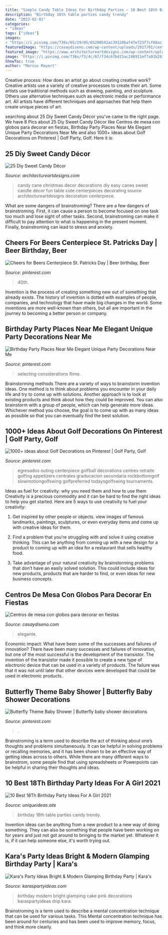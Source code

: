 ```yaml
---
title: "Simple Candy Table Ideas For Birthday Parties ~ 10 Best 18th Birthday Party Ideas For A Girl 2021"
description: "Birthday 18th table parties candy trendy"
date: "2023-02-01"
categories:
- "ideas"
tags: ["ideas"]
images:
- "https://i.pinimg.com/736x/65/29/05/65290542ac39120baf47ef23f7cf08ac--sports-centerpieces-golf-decorations.jpg"
featuredImage: "https://casaydiseno.com/wp-content/uploads/2017/01/centro-mesa-globos.jpeg"
featured_image: "https://www.architectureartdesigns.com/wp-content/uploads/2013/08/1126.jpg"
image: "https://i.pinimg.com/736x/f3/4c/67/f34c67bd15ac248911ef7a91b2b760f3.jpg"
ShowToc: true
author: "Marcus Mayert"
---
```



Creative process: How does an artist go about creating creative work?
Creative artists use a variety of creative processes to create their art. Some artists use traditional methods such as drawing, painting, and sculpture. Others use alternative techniques such as electronic media or performance art. All artists have different techniques and approaches that help them create unique pieces of art.

	

		
searching about 25 Diy Sweet Candy Décor you've came to the right page. We have 8 Pics about 25 Diy Sweet Candy Décor like Centros de mesa con globos para decorar en fiestas, Birthday Party Places Near Me Elegant Unique Party Decorations Near Me and also 1000+ ideas about Golf Decorations on Pinterest | Golf Party, Golf. Here it is:
		
    
## 25 Diy Sweet Candy Décor

<img loading=lazy src="https://www.architectureartdesigns.com/wp-content/uploads/2013/08/1126.jpg" onerror="this.onerror=null;this.src='https://tse3.mm.bing.net/th?id=OIP.E1PQsTWviPoMbLD0tSzRkAHaNL&amp;pid=15.1';" alt="25 Diy Sweet Candy Décor">

_Source: architectureartdesigns.com_

>candy cane christmas decor decorations diy easy canes sweet candle décor fun table cute centerpieces decorating source architectureartdesigns decoration centerpiece. 

	

What are some dangers of brainstroming?
There are a few dangers of brainstroming. First, it can cause a person to become focused on one task too much and lose sight of other tasks. Second, brainstroming can make it difficult to pay attention to what is happening in the present moment. Finally, brainstroming can lead to stress and anxiety.

    
## Cheers For Beers Centerpiece St. Patricks Day | Beer Birthday, Beer

<img loading=lazy src="https://i.pinimg.com/736x/f3/4c/67/f34c67bd15ac248911ef7a91b2b760f3.jpg" onerror="this.onerror=null;this.src='https://tse3.mm.bing.net/th?id=OIP.D75buEjYsxsY0UnwUUa59wHaJ3&amp;pid=15.1';" alt="Cheers for Beers Centerpiece St. Patricks Day | Beer birthday, Beer">

_Source: pinterest.com_

>40th. 

	

Invention is the process of creating something new out of something that already exists. The history of invention is dotted with examples of people, companies, and technology that have made big changes in the world. Some inventions are more well-known than others, but all are important in the journey to becoming a better person or company.

    
## Birthday Party Places Near Me Elegant Unique Party Decorations Near Me

<img loading=lazy src="https://i.pinimg.com/736x/dd/45/5e/dd455e9b742ea987a79705a116ba7545.jpg" onerror="this.onerror=null;this.src='https://tse1.mm.bing.net/th?id=OIP.Iskh4qZ9mrtY8sZkR0mJhgHaFL&amp;pid=15.1';" alt="Birthday Party Places Near Me Elegant Unique Party Decorations Near Me">

_Source: pinterest.com_

>selecting considerations flime. 

	

Brainstorming methods
There are a variety of ways to brainstorm invention ideas. One method is to think about problems you encounter in your daily life and try to come up with solutions. Another approach is to look at existing products and think about how they could be improved. You can also brainstorm with a group of people, which can help generate more ideas. Whichever method you choose, the goal is to come up with as many ideas as possible so that you can eventually find the best solution.

    
## 1000+ Ideas About Golf Decorations On Pinterest | Golf Party, Golf

<img loading=lazy src="https://i.pinimg.com/736x/65/29/05/65290542ac39120baf47ef23f7cf08ac--sports-centerpieces-golf-decorations.jpg" onerror="this.onerror=null;this.src='https://tse3.mm.bing.net/th?id=OIP.ESabBlYUz9djq2j1FuY4HAHaJ4&amp;pid=15.1';" alt="1000+ ideas about Golf Decorations on Pinterest | Golf Party, Golf">

_Source: pinterest.com_

>egresados outing centerpiece golfball décorations centres retraite golfing appetizers centrales graducacion secundaria rockbottomgolf slowmotiongolfswing golfpreferred todaysgolfswing tournaments. 

	

Ideas as fuel for creativity: why you need them and how to use them
Creativity is a precious commodity and it can be hard to find the right ideas to help you get started. Here are 5 ways to use creativity to fuel your creativity:
1. Get inspired by other people or objects. view images of famous landmarks, paintings, sculptures, or even everyday items and come up with creative ideas for them.

2. Find a problem that you’re struggling with and solve it using creative thinking. This can be anything from coming up with a new design for a product to coming up with an idea for a restaurant that sells healthy food.

3. Take advantage of your natural creativity by brainstorming problems that don’t have an easily solved solution. This could include ideas for new products, products that are harder to find, or even ideas for new business concepts.


    
## Centros De Mesa Con Globos Para Decorar En Fiestas

<img loading=lazy src="https://casaydiseno.com/wp-content/uploads/2017/01/centro-mesa-globos.jpeg" onerror="this.onerror=null;this.src='https://tse3.mm.bing.net/th?id=OIP.AIF0QJv3Q-lgj2JlMfUwOAHaJ3&amp;pid=15.1';" alt="Centros de mesa con globos para decorar en fiestas">

_Source: casaydiseno.com_

>elegante. 

	

Economic impact: What have been some of the successes and failures of innovation?
There have been many successes and failures of innovation, but one of the most successful is the development of the transistor. The invention of the transistor made it possible to create a new type of electronic device that can be used in a variety of products. The failure was that it was not until later that other devices were developed that could be used in electronic products.

    
## Butterfly Theme Baby Shower | Butterfly Baby Shower Decorations

<img loading=lazy src="https://i.pinimg.com/originals/8f/5f/fe/8f5ffef7faeeab8561cdbd88ae08eaa3.jpg" onerror="this.onerror=null;this.src='https://tse1.mm.bing.net/th?id=OIP.aQn9337VB2EcqrcPqVMjDwHaJ4&amp;pid=15.1';" alt="Butterfly Theme Baby Shower | Butterfly baby shower decorations">

_Source: pinterest.com_

>. 

	

Brainstroming is a term used to describe the act of thinking about one’s thoughts and problems simultaneously. It can be helpful in solving problems or recalling memories, and it has been shown to be an effective way of getting ideas across to others. While there are many different ways to brainstrom, some people find that using spreadsheets or Powerpoints can be helpful in sharing their thoughts and ideas.

    
## 10 Best 18Th Birthday Party Ideas For A Girl 2021

<img loading=lazy src="https://www.uniqueideas.site/wp-content/uploads/kate-spade-birthday-party-candy-table-birthday-parties-pinterest-17.jpg" onerror="this.onerror=null;this.src='https://tse2.mm.bing.net/th?id=OIP.fMjgphH86KkaSNzWjVo3hAHaJ4&amp;pid=15.1';" alt="10 Best 18Th Birthday Party Ideas For A Girl 2021">

_Source: uniqueideas.site_

>birthday 18th table parties candy trendy. 

	

Invention ideas can be anything from a new product to a new way of doing something. They can also be something that people have been working on for years and just not got around to bringing to the market yet. Whatever it is, if it can help someone else, it's worth trying out.

    
## Kara&#039;s Party Ideas Bright &amp; Modern Glamping Birthday Party | Kara&#039;s

<img loading=lazy src="https://karaspartyideas.com/wp-content/uploads/2019/07/Bright-Modern-Glamping-Birthday-Party-via-Karas-Party-Ideas-KarasPartyIdeas.com10.jpg" onerror="this.onerror=null;this.src='https://tse4.mm.bing.net/th?id=OIP.nPvlWo1jPng3HutX304kbgHaLH&amp;pid=15.1';" alt="Kara&#039;s Party Ideas Bright &amp; Modern Glamping Birthday Party | Kara&#039;s">

_Source: karaspartyideas.com_

>birthday modern bright glamping cake pink decorations karaspartyideas drip kara. 

	

Brainstroming is a term used to describe a mental concentration technique that can be used for various tasks. This Mental concentration technique has been around for centuries and has been used to improve memory, focus, and think more clearly.

